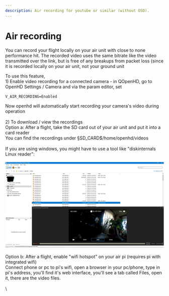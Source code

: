 ```yaml
---
description: Air recording for youtube or similar (without OSD).
---
```


# Air recording

You can record your flight locally on your air unit with close to none performance hit. The recorded video uses the same bitrate like the video transmitted over the link, but is free of any breakups from packet loss (since it is recorded locally on your air unit, not your ground unit



To use this feature, \
1\) Enable video recording for a connected camera - in QOpenHD, go to  OpenHD Settings / Camera and via the param editor, set

```
V_AIR_RECORDING=Enabled 
```

Now openhd will automatically start recording your camera's video during operation\
\
2\) To download / view the recordings\
Option a: After a flight, take the SD card out of your air unit and put it into a card reader\
You can find the recordings under §SD\_CARD$/home/openhd/videos\
\
If you are using windows, you might have to use a tool like "diskinternals Linux reader":\
\
![](../.gitbook/assets/Screenshot-transfer-recordings-windows.jpg)\
\
Option b: After a flight, enable "wifi hotspot" on your air pi (requires pi with integrated wifi)\
Connect phone or pc to pi's wifi, open a browser in your pc/phone, type in pi's address, you'll find it's web interface, you'll see a tab called Files, open it, there are the video files.\
\
\
